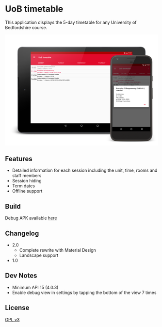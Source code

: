 # UoB timetable

This application displays the 5-day timetable for any University of Bedfordshire 
course.

![Hero image](screenshots/art/hero.png "Hero image")

## Features

- Detailed information for each session including the unit, time, rooms and 
staff members
- Session hiding
- Term dates
- Offline support

## Build

Debug APK available [here](app/uob-timetable/build/outputs/apk/uob-timetable-debug.apk)

## Changelog

- 2.0
	- Complete rewrite with Material Design
	- Landscape support
- 1.0

## Dev Notes

- Minimum API 15 (4.0.3)
- Enable debug view in settings by tapping the bottom of the view 7 times

## License

[GPL v3](license.md)